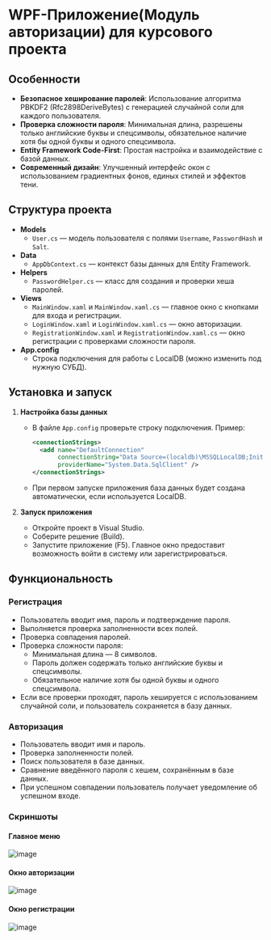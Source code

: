 # WPF-Приложение(Модуль авторизации) для курсового проекта

## Особенности

- **Безопасное хеширование паролей**: Использование алгоритма PBKDF2 (Rfc2898DeriveBytes) с генерацией случайной соли для каждого пользователя.
- **Проверка сложности пароля**: Минимальная длина, разрешены только английские буквы и спецсимволы, обязательное наличие хотя бы одной буквы и одного спецсимвола.
- **Entity Framework Code-First**: Простая настройка и взаимодействие с базой данных.
- **Современный дизайн**: Улучшенный интерфейс окон с использованием градиентных фонов, единых стилей и эффектов тени.

## Структура проекта

- **Models**
  - `User.cs` — модель пользователя с полями `Username`, `PasswordHash` и `Salt`.
- **Data**
  - `AppDbContext.cs` — контекст базы данных для Entity Framework.
- **Helpers**
  - `PasswordHelper.cs` — класс для создания и проверки хеша паролей.
- **Views**
  - `MainWindow.xaml` и `MainWindow.xaml.cs` — главное окно с кнопками для входа и регистрации.
  - `LoginWindow.xaml` и `LoginWindow.xaml.cs` — окно авторизации.
  - `RegistrationWindow.xaml` и `RegistrationWindow.xaml.cs` — окно регистрации с проверками сложности пароля.
- **App.config**
  - Строка подключения для работы с LocalDB (можно изменить под нужную СУБД).

## Установка и запуск

1. **Настройка базы данных**
   - В файле `App.config` проверьте строку подключения. Пример:
     ```xml
     <connectionStrings>
       <add name="DefaultConnection"
            connectionString="Data Source=(localdb)\MSSQLLocalDB;Initial Catalog=MyDatabase;Integrated Security=True;MultipleActiveResultSets=True"
            providerName="System.Data.SqlClient" />
     </connectionStrings>
     ```
   - При первом запуске приложения база данных будет создана автоматически, если используется LocalDB.

3. **Запуск приложения**
   - Откройте проект в Visual Studio.
   - Соберите решение (Build).
   - Запустите приложение (F5). Главное окно предоставит возможность войти в систему или зарегистрироваться.

## Функциональность

### Регистрация

- Пользователь вводит имя, пароль и подтверждение пароля.
- Выполняется проверка заполненности всех полей.
- Проверка совпадения паролей.
- Проверка сложности пароля:
  - Минимальная длина — 8 символов.
  - Пароль должен содержать только английские буквы и спецсимволы.
  - Обязательное наличие хотя бы одной буквы и одного спецсимвола.
- Если все проверки проходят, пароль хешируется с использованием случайной соли, и пользователь сохраняется в базу данных.

### Авторизация

- Пользователь вводит имя и пароль.
- Проверка заполненности полей.
- Поиск пользователя в базе данных.
- Сравнение введённого пароля с хешем, сохранённым в базе данных.
- При успешном совпадении пользователь получает уведомление об успешном входе.

### Скриншоты

#### Главное меню
![image](https://github.com/user-attachments/assets/645bb85c-59a3-4c45-bb58-15dace0117b7)

#### Окно авторизации
![image](https://github.com/user-attachments/assets/4f5c3821-60f7-47c0-b375-56757d3c68de)

#### Окно регистрации
![image](https://github.com/user-attachments/assets/69a1bf58-526a-497f-896d-6ab5c97a283d)
